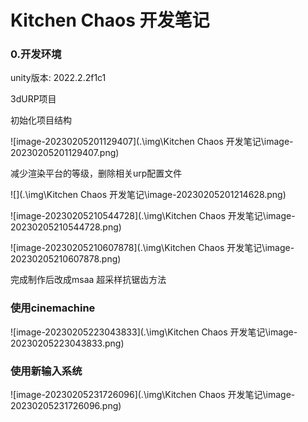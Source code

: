 # Kitchen Chaos 开发笔记

### 0.开发环境

unity版本: 2022.2.2f1c1

3dURP项目

初始化项目结构

![image-20230205201129407](.\img\Kitchen Chaos 开发笔记\image-20230205201129407.png)

减少渲染平台的等级，删除相关urp配置文件

![](.\img\Kitchen Chaos 开发笔记\image-20230205201214628.png)



![image-20230205210544728](.\img\Kitchen Chaos 开发笔记\image-20230205210544728.png)

![image-20230205210607878](.\img\Kitchen Chaos 开发笔记\image-20230205210607878.png)

完成制作后改成msaa 超采样抗锯齿方法

### 使用cinemachine

![image-20230205223043833](.\img\Kitchen Chaos 开发笔记\image-20230205223043833.png)

### 使用新输入系统

![image-20230205231726096](.\img\Kitchen Chaos 开发笔记\image-20230205231726096.png)